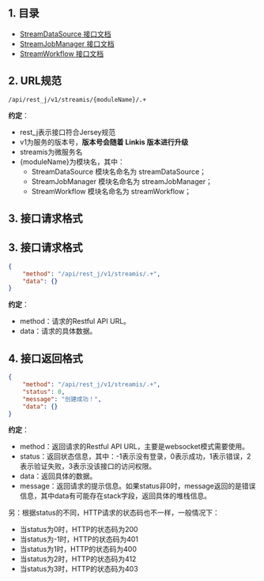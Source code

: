 ## 1. 目录

* [StreamDataSource 接口文档]()
* [StreamJobManager 接口文档]()
* [StreamWorkflow 接口文档]()

## 2. URL规范

```
/api/rest_j/v1/streamis/{moduleName}/.+
```

**约定**：

 - rest_j表示接口符合Jersey规范
 - v1为服务的版本号，**版本号会随着 Linkis 版本进行升级**
 - streamis为微服务名
 - {moduleName}为模块名，其中：
    * StreamDataSource 模块名命名为 streamDataSource；
    * StreamJobManager 模块名命名为 streamJobManager；
    * StreamWorkflow 模块名命名为 streamWorkflow；

## 3. 接口请求格式

## 3. 接口请求格式

```json
{
 	"method": "/api/rest_j/v1/streamis/.+",
 	"data": {}
}
```

**约定**：

 - method：请求的Restful API URL。
 - data：请求的具体数据。

## 4. 接口返回格式

```json
{
    "method": "/api/rest_j/v1/streamis/.+",
    "status": 0,
    "message": "创建成功！",
    "data": {}
}
```

**约定**：

 - method：返回请求的Restful API URL，主要是websocket模式需要使用。
 - status：返回状态信息，其中：-1表示没有登录，0表示成功，1表示错误，2表示验证失败，3表示没该接口的访问权限。
 - data：返回具体的数据。
 - message：返回请求的提示信息。如果status非0时，message返回的是错误信息，其中data有可能存在stack字段，返回具体的堆栈信息。 

另：根据status的不同，HTTP请求的状态码也不一样，一般情况下：

 - 当status为0时，HTTP的状态码为200
 - 当status为-1时，HTTP的状态码为401
 - 当status为1时，HTTP的状态码为400
 - 当status为2时，HTTP的状态码为412
 - 当status为3时，HTTP的状态码为403